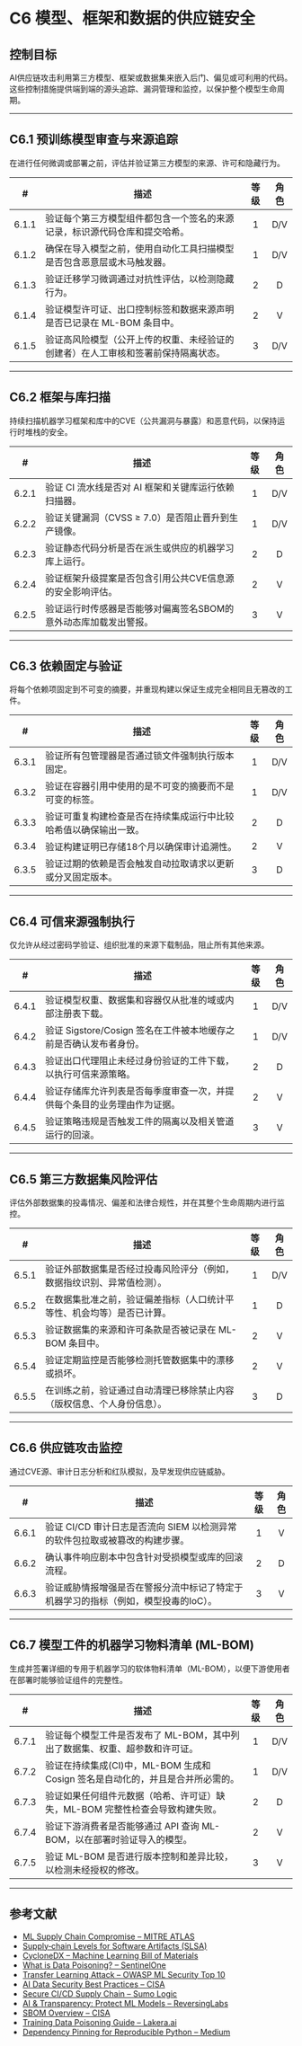 # C6 模型、框架和数据的供应链安全

## 控制目标

AI供应链攻击利用第三方模型、框架或数据集来嵌入后门、偏见或可利用的代码。这些控制措施提供端到端的源头追踪、漏洞管理和监控，以保护整个模型生命周期。

---

## C6.1 预训练模型审查与来源追踪

在进行任何微调或部署之前，评估并验证第三方模型的来源、许可和隐藏行为。

|   #   | 描述                                        | 等级  | 角色  |
| :---: | ----------------------------------------- | :-: | :-: |
| 6.1.1 | 验证每个第三方模型组件都包含一个签名的来源记录，标识源代码仓库和提交哈希。     |  1  | D/V |
| 6.1.2 | 确保在导入模型之前，使用自动化工具扫描模型是否包含恶意层或木马触发器。       |  1  | D/V |
| 6.1.3 | 验证迁移学习微调通过对抗性评估，以检测隐藏行为。                  |  2  |  D  |
| 6.1.4 | 验证模型许可证、出口控制标签和数据来源声明是否已记录在 ML-BOM 条目中。   |  2  |  V  |
| 6.1.5 | 验证高风险模型（公开上传的权重、未经验证的创建者）在人工审核和签署前保持隔离状态。 |  3  | D/V |

---

## C6.2 框架与库扫描

持续扫描机器学习框架和库中的CVE（公共漏洞与暴露）和恶意代码，以保持运行时堆栈的安全。

|   #   | 描述                                 | 等级  | 角色  |
| :---: | ---------------------------------- | :-: | :-: |
| 6.2.1 | 验证 CI 流水线是否对 AI 框架和关键库运行依赖扫描器。     |  1  | D/V |
| 6.2.2 | 验证关键漏洞（CVSS ≥ 7.0）是否阻止晋升到生产镜像。     |  1  | D/V |
| 6.2.3 | 验证静态代码分析是否在派生或供应的机器学习库上运行。         |  2  |  D  |
| 6.2.4 | 验证框架升级提案是否包含引用公共CVE信息源的安全影响评估。     |  2  |  V  |
| 6.2.5 | 验证运行时传感器是否能够对偏离签名SBOM的意外动态库加载发出警报。 |  3  |  V  |

---

## C6.3 依赖固定与验证

将每个依赖项固定到不可变的摘要，并重现构建以保证生成完全相同且无篡改的工件。

|   #   | 描述                               | 等级  | 角色  |
| :---: | -------------------------------- | :-: | :-: |
| 6.3.1 | 验证所有包管理器是否通过锁文件强制执行版本固定。         |  1  | D/V |
| 6.3.2 | 验证在容器引用中使用的是不可变的摘要而不是可变的标签。      |  1  | D/V |
| 6.3.3 | 验证可重复构建检查是否在持续集成运行中比较哈希值以确保输出一致。 |  2  |  D  |
| 6.3.4 | 验证构建证明已存储18个月以确保审计追溯性。           |  2  |  V  |
| 6.3.5 | 验证过期的依赖是否会触发自动拉取请求以更新或分叉固定版本。    |  3  |  D  |

---

## C6.4 可信来源强制执行

仅允许从经过密码学验证、组织批准的来源下载制品，阻止所有其他来源。

|   #   | 描述                                        | 等级  | 角色  |
| :---: | ----------------------------------------- | :-: | :-: |
| 6.4.1 | 验证模型权重、数据集和容器仅从批准的域或内部注册表下载。              |  1  | D/V |
| 6.4.2 | 验证 Sigstore/Cosign 签名在工件被本地缓存之前是否确认发布者身份。 |  1  | D/V |
| 6.4.3 | 验证出口代理阻止未经过身份验证的工件下载，以执行可信来源策略。           |  2  |  D  |
| 6.4.4 | 验证存储库允许列表是否每季度审查一次，并提供每个条目的业务理由作为证据。      |  2  |  V  |
| 6.4.5 | 验证策略违规是否触发工件的隔离以及相关管道运行的回滚。               |  3  |  V  |

---

## C6.5 第三方数据集风险评估

评估外部数据集的投毒情况、偏差和法律合规性，并在其整个生命周期内进行监控。

|   #   | 描述                                  | 等级  | 角色  |
| :---: | ----------------------------------- | :-: | :-: |
| 6.5.1 | 验证外部数据集是否经过投毒风险评分（例如，数据指纹识别、异常值检测）。 |  1  | D/V |
| 6.5.2 | 在数据集批准之前，验证偏差指标（人口统计平等性、机会均等）是否已计算。 |  1  |  D  |
| 6.5.3 | 验证数据集的来源和许可条款是否被记录在 ML-BOM 条目中。     |  2  |  V  |
| 6.5.4 | 验证定期监控是否能够检测托管数据集中的漂移或损坏。           |  2  |  V  |
| 6.5.5 | 在训练之前，验证通过自动清理已移除禁止内容（版权信息、个人身份信息）。 |  3  |  D  |

---

## C6.6 供应链攻击监控

通过CVE源、审计日志分析和红队模拟，及早发现供应链威胁。

|   #   | 描述                                           | 等级  | 角色  |
| :---: | -------------------------------------------- | :-: | :-: |
| 6.6.1 | 验证 CI/CD 审计日志是否流向 SIEM 以检测异常的软件包拉取或被篡改的构建步骤。 |  1  |  V  |
| 6.6.2 | 确认事件响应剧本中包含针对受损模型或库的回滚流程。                    |  2  |  D  |
| 6.6.3 | 验证威胁情报增强是否在警报分流中标记了特定于机器学习的指标（例如，模型投毒的IoC）。  |  3  |  V  |

---

## C6.7 模型工件的机器学习物料清单 (ML-BOM)

生成并签署详细的专用于机器学习的软体物料清单（ML-BOM），以便下游使用者在部署时能够验证组件的完整性。

|   #   | 描述                                                | 等级  | 角色  |
| :---: | ------------------------------------------------- | :-: | :-: |
| 6.7.1 | 验证每个模型工件是否发布了 ML-BOM，其中列出了数据集、权重、超参数和许可证。         |  1  | D/V |
| 6.7.2 | 验证在持续集成(CI)中，ML-BOM 生成和 Cosign 签名是自动化的，并且是合并所必需的。 |  1  | D/V |
| 6.7.3 | 验证如果任何组件元数据（哈希、许可证）缺失，ML-BOM 完整性检查会导致构建失败。        |  2  |  D  |
| 6.7.4 | 验证下游消费者是否能够通过 API 查询 ML-BOM，以在部署时验证导入的模型。         |  2  |  V  |
| 6.7.5 | 验证 ML-BOM 是否进行版本控制和差异比较，以检测未经授权的修改。               |  3  |  V  |

---

## 参考文献

* [ML Supply Chain Compromise – MITRE ATLAS](https://misp-galaxy.org/mitre-atlas-attack-pattern/)
* [Supply‑chain Levels for Software Artifacts (SLSA)](https://slsa.dev/)
* [CycloneDX – Machine Learning Bill of Materials](https://cyclonedx.org/capabilities/mlbom/)
* [What is Data Poisoning? – SentinelOne](https://www.sentinelone.com/cybersecurity-101/cybersecurity/data-poisoning/)
* [Transfer Learning Attack – OWASP ML Security Top 10](https://owasp.org/www-project-machine-learning-security-top-10/docs/ML07_2023-Transfer_Learning_Attack)
* [AI Data Security Best Practices – CISA](https://www.cisa.gov/news-events/cybersecurity-advisories/aa25-142a)
* [Secure CI/CD Supply Chain – Sumo Logic](https://www.sumologic.com/blog/secure-azure-devops-github-supply-chain-attacks)
* [AI & Transparency: Protect ML Models – ReversingLabs](https://www.reversinglabs.com/blog/ai-and-transparency-how-ml-model-creators-can-protect-against-supply-chain-attacks)
* [SBOM Overview – CISA](https://www.cisa.gov/sbom)
* [Training Data Poisoning Guide – Lakera.ai](https://www.lakera.ai/blog/training-data-poisoning)
* [Dependency Pinning for Reproducible Python – Medium](https://medium.com/data-science-collective/guarantee-a-locked-reproducible-environment-with-every-python-run-c0e2bf19fb53)

